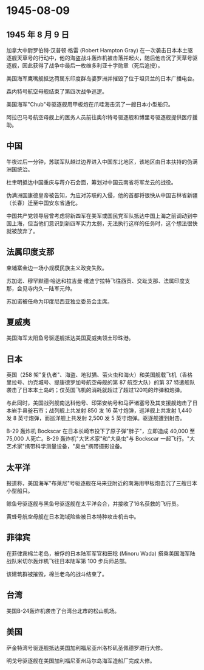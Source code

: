 # 1945-08-09

## 1945 年 8 月 9 日

加拿大中尉罗伯特·汉普顿·格雷 (Robert Hampton Gray)
在一次袭击日本本土驱逐舰天草号的行动中，他的海盗战斗轰炸机被击落并起火，随后他击沉了天草号驱逐舰，因此获得了战争中最后一枚维多利亚十字勋章（死后追授）。

美国海军鹰嘴舰抵达荷属东印度群岛婆罗洲并摧毁了位于坦贝兰的日本广播电台。

森内特号航空母舰结束了第四次战争巡逻。

美国海军"Chub"号驱逐舰用甲板炮在爪哇海击沉了一艘日本小型船只。

阿拉巴马号航空母舰上的医务人员前往奥尔特号驱逐舰和博里号驱逐舰提供医疗援助。

## 中国

午夜过后一分钟，苏联军队越过边界进入中国东北地区，该地区由日本扶持的伪满洲国统治。

杜聿明抵达中国重庆与蒋介石会面，筹划对中国云南省将军龙云的战役。

伪满洲国康德皇帝被告知，为应对苏联的入侵，他的首都将很快从中国吉林省新疆（长春）迁至中国安东省通化。

中国共产党领导层曾考虑将新四军在美军或国民党军队抵达中国上海之前调动到中国上海，但当他们意识到新四军实力太弱，无法执行这样的任务时，这个想法很快就被放弃了。

## 法属印度支那

柬埔寨金边一场小规模民族主义政变失败。

苏加诺、穆罕默德·哈达和拉吉曼·维迪宁拉特飞往西贡、交趾支那、法属印度支那，会见寺内久一陆军元帅。

苏加诺被任命为印度尼西亚独立委员会主席。

## 夏威夷

美国海军太阳鱼号驱逐舰抵达美国夏威夷领土珍珠港。

## 日本

英国（258
架"复仇者"、海盗、地狱猫、萤火虫和海火）和美国舰载飞机（香格里拉号、约克城号、提康德罗加号航空母舰的第
87 航空大队）的第 37
特遣舰队袭击了日本本土岛屿；仅英国飞机的消耗就超过了超过120吨的炸弹和炮弹。

与此同时，美国战列舰南达科他号、印第安纳号和马萨诸塞号及其支援舰炮击了日本岩手县釜石市；战列舰上共发射
850 发 16 英寸炮弹，巡洋舰上共发射 1,440 发 8 英寸炮弹，而巡洋舰上共发射
2,500 发 5 英寸炮弹。驱逐舰遭到射击。

B-29 轰炸机 Bockscar 在日本长崎市投下了原子弹"胖子"，立即造成 40,000 至
75,000 人死亡。B-29 轰炸机"大艺术家"和"大臭虫"与 Bockscar
一起飞行。"大艺术家"携带科学测量设备，"臭虫"携带摄影设备。

## 太平洋

报道称，美国海军"布莱尼"号驱逐舰在马来亚附近的南海用甲板炮击沉了三艘日本小型船只。

鲸鱼号驱逐舰与黑鱼号驱逐舰在太平洋会合，并接收了16名获救的飞行员。

黄蜂号航空母舰在日本海域险些被日本特种攻击机击中。

## 菲律宾

在菲律宾棉兰老岛，被俘的日本陆军军官和田稔 (Minoru Wada)
搭乘美国海军陆战队米切尔轰炸机飞往日本陆军第 100 步兵师总部。

该建筑群被摧毁，棉兰老岛的战斗结束了。

## 台湾

美国B-24轰炸机袭击了台湾台北市的松山机场。

## 美国

萨金特湾号驱逐舰抵达美国加利福尼亚州洛杉矶圣佩德罗进行大修。

明戈号驱逐舰在美国加利福尼亚州马尔岛海军造船厂完成大修。

